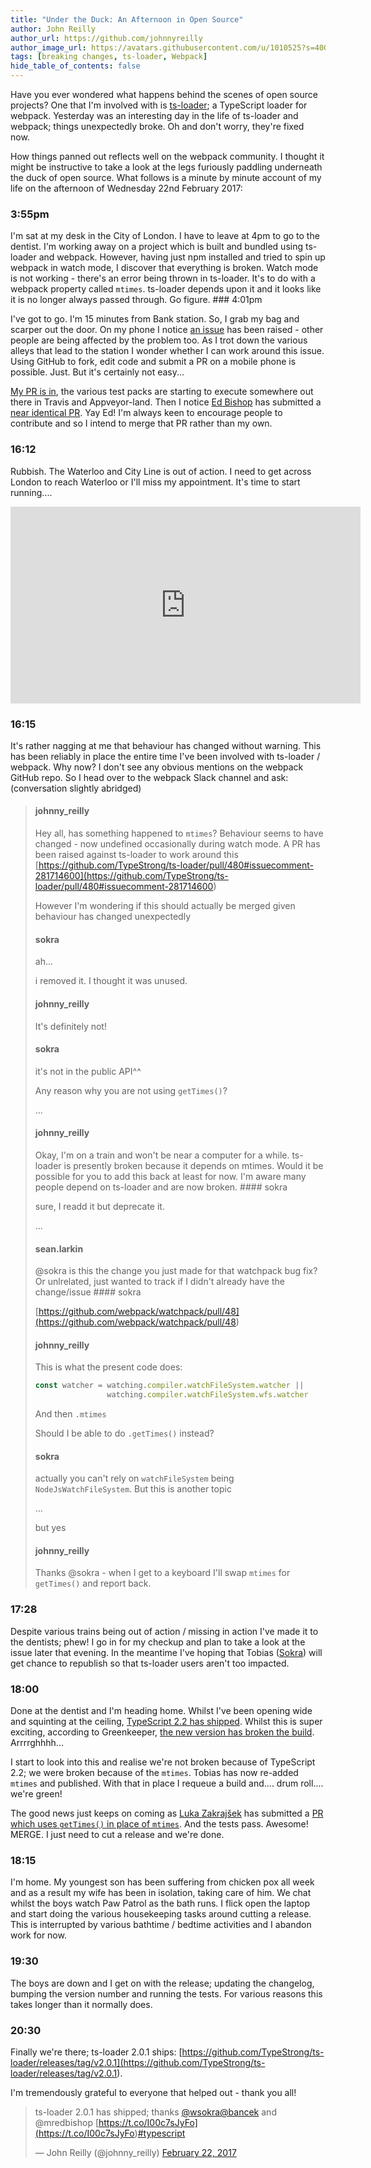 ```yaml
---
title: "Under the Duck: An Afternoon in Open Source"
author: John Reilly
author_url: https://github.com/johnnyreilly
author_image_url: https://avatars.githubusercontent.com/u/1010525?s=400&u=294033082cfecf8ad1645b4290e362583b33094a&v=4
tags: [breaking changes, ts-loader, Webpack]
hide_table_of_contents: false
---
```

Have you ever wondered what happens behind the scenes of open source projects? One that I'm involved with is [ts-loader](<https://github.com/typestrong/ts-loader>); a TypeScript loader for webpack. Yesterday was an interesting day in the life of ts-loader and webpack; things unexpectedly broke. Oh and don't worry, they're fixed now.

 How things panned out reflects well on the webpack community. I thought it might be instructive to take a look at the legs furiously paddling underneath the duck of open source. What follows is a minute by minute account of my life on the afternoon of Wednesday 22nd February 2017:

### 3:55pm

 I'm sat at my desk in the City of London. I have to leave at 4pm to go to the dentist. I'm working away on a project which is built and bundled using ts-loader and webpack. However, having just npm installed and tried to spin up webpack in watch mode, I discover that everything is broken. Watch mode is not working - there's an error being thrown in ts-loader. It's to do with a webpack property called `mtimes`. ts-loader depends upon it and it looks like it is no longer always passed through. Go figure. ### 4:01pm

I've got to go. I'm 15 minutes from Bank station. So, I grab my bag and scarper out the door. On my phone I notice [an issue](<https://github.com/TypeStrong/ts-loader/issues/479>) has been raised - other people are being affected by the problem too. As I trot down the various alleys that lead to the station I wonder whether I can work around this issue. Using GitHub to fork, edit code and submit a PR on a mobile phone is possible. Just. But it's certainly not easy...

[My PR is in](<https://github.com/TypeStrong/ts-loader/pull/481>), the various test packs are starting to execute somewhere out there in Travis and Appveyor-land. Then I notice [Ed Bishop](<https://github.com/mredbishop>) has submitted a [near identical PR](<https://github.com/TypeStrong/ts-loader/pull/480>). Yay Ed! I'm always keen to encourage people to contribute and so I intend to merge that PR rather than my own.

### 16:12

Rubbish. The Waterloo and City Line is out of action. I need to get across London to reach Waterloo or I'll miss my appointment. It's time to start running....

<iframe width="560" height="315" src="https://www.youtube.com/embed/4IBGernmtKA" frameBorder="0" allowFullScreen=""></iframe>

### 16:15

It's rather nagging at me that behaviour has changed without warning. This has been reliably in place the entire time I've been involved with ts-loader / webpack. Why now? I don't see any obvious mentions on the webpack GitHub repo. So I head over to the webpack Slack channel and ask: (conversation slightly abridged)

> #### johnny\_reilly
> 
> Hey all, has something happened to `mtimes`? Behaviour seems to have changed - now undefined occasionally during watch mode. A PR has been raised against ts-loader to work around this [https://github.com/TypeStrong/ts-loader/pull/480#issuecomment-281714600](<https://github.com/TypeStrong/ts-loader/pull/480#issuecomment-281714600>)
> 
> However I'm wondering if this should actually be merged given behaviour has changed unexpectedly
> 
> #### sokra
> 
> ah...
> 
> i removed it. I thought it was unused.
> 
> #### johnny\_reilly
> 
> It's definitely not!
> 
> #### sokra
> 
> it's not in the public API^^
> 
> Any reason why you are not using `getTimes()`?
> 
> ...
> 
> #### johnny\_reilly
> 
>  Okay, I'm on a train and won't be near a computer for a while. ts-loader is presently broken because it depends on mtimes. Would it be possible for you to add this back at least for now. I'm aware many people depend on ts-loader and are now broken. #### sokra
> 
> sure, I readd it but deprecate it.
> 
> ...
> 
> #### sean.larkin
> 
>  @sokra is this the change you just made for that watchpack bug fix? Or unlrelated, just wanted to track if I didn't already have the change/issue #### sokra
> 
> [https://github.com/webpack/watchpack/pull/48](<https://github.com/webpack/watchpack/pull/48>)
> 
> #### johnny\_reilly
> 
> This is what the present code does:
> 
> ```js
> const watcher = watching.compiler.watchFileSystem.watcher || 
>                 watching.compiler.watchFileSystem.wfs.watcher
> ```
> 
> And then `.mtimes`
> 
> Should I be able to do `.getTimes()` instead?
> 
> #### sokra
> 
> actually you can't rely on `watchFileSystem` being `NodeJsWatchFileSystem`. But this is another topic
> 
> ...
> 
> but yes
> 
> #### johnny\_reilly
> 
> Thanks @sokra - when I get to a keyboard I'll swap `mtimes` for `getTimes()` and report back.

### 17:28

Despite various trains being out of action / missing in action I've made it to the dentists; phew! I go in for my checkup and plan to take a look at the issue later that evening. In the meantime I've hoping that Tobias ([Sokra](<https://twitter.com/wsokra>)) will get chance to republish so that ts-loader users aren't too impacted.

### 18:00

Done at the dentist and I'm heading home. Whilst I've been opening wide and squinting at the ceiling, [TypeScript 2.2 has shipped](<https://blogs.msdn.microsoft.com/typescript/2017/02/22/announcing-typescript-2-2/>). Whilst this is super exciting, according to Greenkeeper, [the new version has broken the build](<https://github.com/TypeStrong/ts-loader/pull/483>). Arrrrghhhh...

I start to look into this and realise we're not broken because of TypeScript 2.2; we were broken because of the `mtimes`. Tobias has now re-added `mtimes` and published. With that in place I requeue a build and.... drum roll.... we're green!

The good news just keeps on coming as [Luka Zakrajšek](<https://twitter.com/bancek>) has submitted a [PR which uses `getTimes()` in place of `mtimes`](<https://github.com/TypeStrong/ts-loader/pull/482>). And the tests pass. Awesome! MERGE. I just need to cut a release and we're done.

### 18:15

I'm home. My youngest son has been suffering from chicken pox all week and as a result my wife has been in isolation, taking care of him. We chat whilst the boys watch Paw Patrol as the bath runs. I flick open the laptop and start doing the various housekeeping tasks around cutting a release. This is interrupted by various bathtime / bedtime activities and I abandon work for now.

### 19:30

The boys are down and I get on with the release; updating the changelog, bumping the version number and running the tests. For various reasons this takes longer than it normally does.

### 20:30

Finally we're there; ts-loader 2.0.1 ships: [https://github.com/TypeStrong/ts-loader/releases/tag/v2.0.1](<https://github.com/TypeStrong/ts-loader/releases/tag/v2.0.1>).

I'm tremendously grateful to everyone that helped out - thank you all!

> ts-loader 2.0.1 has shipped; thanks [@wsokra](<https://twitter.com/wSokra>)[@bancek](<https://twitter.com/bancek>) and @mredbishop [https://t.co/I00c7sJyFo](<https://t.co/I00c7sJyFo>)[\#typescript](<https://twitter.com/hashtag/typescript?src=hash>)
> 
> — John Reilly (@johnny\_reilly) [February 22, 2017](<https://twitter.com/johnny_reilly/status/834515296077627392>)

<script async="" src="//platform.twitter.com/widgets.js" charSet="utf-8"></script>


